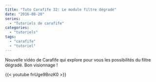 ```yaml
---
title: "Tuto Carafife 32: Le module filtre dégradé"
date: "2016-08-20"
series:
  - "Tutoriels de carafife"
categories: 
  - "tutoriels"
tags: 
  - "carafife"
  - "tutoriel"
---
```


Nouvelle vidéo de Carafife qui explore pour vous les possibilités du filtre dégradé. Bon visionnage !

{{< youtube fnUge9BnzK0 >}}

